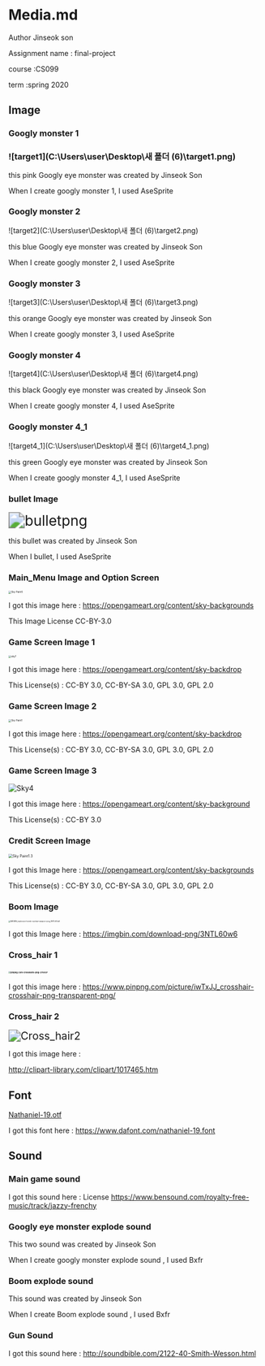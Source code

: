 # Media.md

Author Jinseok son

Assignment name : final-project

course :CS099 

term :spring 2020

## Image 

### Googly monster 1

### ![target1](C:\Users\user\Desktop\새 폴더 (6)\target1.png)

this pink Googly eye monster was created by Jinseok Son

 When I create googly monster 1, I used  AseSprite 



### Googly monster 2

![target2](C:\Users\user\Desktop\새 폴더 (6)\target2.png)

 this blue Googly eye monster was created by Jinseok Son

 When I create googly monster 2, I used  AseSprite 



### Googly monster 3

![target3](C:\Users\user\Desktop\새 폴더 (6)\target3.png)

 this orange Googly eye monster was created by Jinseok Son

 When I create googly monster 3, I used  AseSprite 

### Googly monster 4

![target4](C:\Users\user\Desktop\새 폴더 (6)\target4.png)

 this black Googly eye monster was created by Jinseok Son

 When I create googly monster 4, I used  AseSprite 

### Googly monster 4_1

![target4_1](C:\Users\user\Desktop\새 폴더 (6)\target4_1.png)

this green Googly eye monster was created by Jinseok Son

When I create googly monster 4_1, I used  AseSprite 



### bullet Image 



<img src="C:\Users\user\Desktop\새폴더7\Image\bulletpng.png" alt="bulletpng" style="zoom:200%;" />

this bullet was created by Jinseok Son

When I bullet, I used  AseSprite 



 

### Main_Menu Image and Option Screen

<img src="C:\Users\user\Desktop\새폴더7\Image\Sky Paint5.png" alt="Sky Paint5" style="zoom:33%;" />

I got this image here :  https://opengameart.org/content/sky-backgrounds

This Image License CC-BY-3.0



### Game Screen Image 1

<img src="C:\Users\user\Desktop\새폴더7\Image\sky7.png" alt="sky7" style="zoom:33%;" />

I got this image here : https://opengameart.org/content/sky-backdrop

This License(s) : CC-BY 3.0, CC-BY-SA 3.0, GPL 3.0, GPL 2.0

### Game Screen Image 2

<img src="C:\Users\user\Desktop\새폴더7\Image\Sky Paint1.png" alt="Sky Paint1" style="zoom:33%;" />

I got this image here : https://opengameart.org/content/sky-backdrop

This License(s) : CC-BY 3.0, CC-BY-SA 3.0, GPL 3.0, GPL 2.0



### Game Screen Image 3

![Sky4](C:\Users\user\Desktop\새폴더7\Image\Sky4.png)

I got this image here : https://opengameart.org/content/sky-background

This License(s) : CC-BY 3.0



### Credit Screen Image

<img src="C:\Users\user\Desktop\새폴더7\Image\Sky Paint1.3.png" alt="Sky Paint1.3" style="zoom: 50%;" />

I got this Image here :  https://opengameart.org/content/sky-backgrounds

This License(s) : CC-BY 3.0, CC-BY-SA 3.0, GPL 3.0, GPL 2.0



### Boom Image 

<img src="C:\Users\user\Desktop\새폴더7\Image\IMGBIN_explosion-bomb-nuclear-weapon-png_3NTL60w6.png" alt="IMGBIN_explosion-bomb-nuclear-weapon-png_3NTL60w6" style="zoom: 25%;" />

I got this Image here : https://imgbin.com/download-png/3NTL60w6

### Cross_hair 1



### <img src="C:\Users\user\Desktop\새폴더7\Image\pinpng.com-crosshairs-png-279597.png" alt="pinpng.com-crosshairs-png-279597" style="zoom:25%;" />

I got this image here : https://www.pinpng.com/picture/iwTxJJ_crosshair-crosshair-png-transparent-png/



### Cross_hair 2

<img src="C:\Users\user\Desktop\새폴더7\Image\Cross_hair2.png" alt="Cross_hair2" style="zoom: 150%;" />

I got this image here : 

http://clipart-library.com/clipart/1017465.htm

## Font

[Nathaniel-19.otf](..\새폴더7\Font\Nathaniel-19.otf) 

I got this font here : https://www.dafont.com/nathaniel-19.font

 

## Sound

### Main game sound

<audio src="C:\Users\user\Desktop\새폴더7\Sound\bensound-jazzyfrenchy.mp3"></audio>

I got this sound here : License https://www.bensound.com/royalty-free-music/track/jazzy-frenchy



### Googly eye monster explode sound

<audio src="C:\Users\user\Desktop\새폴더7\Sound\Explosion3.wav"></audio>

<audio src="C:\Users\user\Desktop\새폴더7\Sound\Explosion4.wav"></audio>

This  two sound was created by Jinseok Son 

When I create googly monster explode sound , I used  Bxfr 



### Boom explode sound

<audio src="C:\Users\user\Desktop\새폴더7\Sound\BoomExplosion.wav"></audio>

This   sound was created by Jinseok Son 

When I create Boom explode sound , I used  Bxfr 



### Gun Sound 

<audio src="C:\Users\user\Desktop\새폴더7\Sound\40_smith_wesson_single-mike-koenig.wav"></audio>

I got this sound here :  http://soundbible.com/2122-40-Smith-Wesson.html

